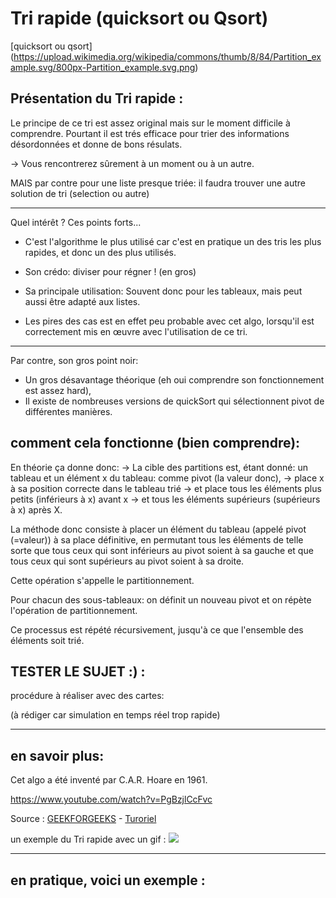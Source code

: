 # Tri rapide (quicksort ou Qsort)

[quicksort ou qsort]  (https://upload.wikimedia.org/wikipedia/commons/thumb/8/84/Partition_example.svg/800px-Partition_example.svg.png)



## Présentation du Tri rapide : 

Le principe de ce tri est assez original mais sur le moment difficile à comprendre.
Pourtant il est trés efficace pour trier des informations désordonnées et donne de bons résulats.

-> Vous rencontrerez sûrement à un moment ou à un autre.

MAIS par contre pour une liste presque triée: il faudra trouver une autre solution de tri (selection ou autre) 

_____________
Quel intérêt ? Ces points forts...

* C'est l'algorithme le plus utilisé car c'est en pratique un des tris les plus rapides, et donc un des plus utilisés.
* Son crédo: diviser pour régner ! (en gros)

* Sa principale utilisation:
Souvent donc pour les tableaux, mais peut aussi être adapté aux listes.

* Les pires des cas est en effet peu probable avec cet algo, lorsqu'il est correctement mis en œuvre avec l'utilisation de ce tri.

_____________

Par contre, son gros point noir:
- Un gros désavantage théorique (eh oui comprendre son fonctionnement est assez hard), 
- Il existe de nombreuses versions de quickSort qui sélectionnent pivot de différentes manières.




## comment cela fonctionne (bien comprendre): 

En théorie ça donne donc:
-> La cible des partitions est, étant donné: un tableau et un élément x du tableau: comme pivot (la valeur donc), 
-> place x à sa position correcte dans le tableau trié 
-> et place tous les éléments plus petits (inférieurs à x) avant x 
-> et tous les éléments supérieurs (supérieurs à x) après X. 

La méthode donc consiste à placer un élément du tableau (appelé pivot (=valeur)) à sa place définitive, en permutant tous les éléments de telle sorte que
tous ceux qui sont inférieurs au pivot soient à sa gauche 
et que tous ceux qui sont supérieurs au pivot soient à sa droite.

Cette opération s'appelle le partitionnement. 

Pour chacun des sous-tableaux:
on définit un nouveau pivot et on répète l'opération de partitionnement. 

Ce processus est répété récursivement, jusqu'à ce que l'ensemble des éléments soit trié.


## TESTER LE SUJET :) : 
procédure à réaliser avec des cartes:

(à rédiger car simulation en temps réel trop rapide)




_________________________________________________________________________________

## en savoir plus: 

Cet algo a été inventé par C.A.R. Hoare en 1961.

https://www.youtube.com/watch?v=PgBzjlCcFvc


Source : [GEEKFORGEEKS](https://www.youtube.com/watch?v=PgBzjlCcFvc) - 
         [Turoriel](http://sdz.tdct.org/sdz/le-tri-par-tas.html)

un exemple du Tri rapide avec un gif : ![](images/xxxxxxx.gif)

_________________________________________________________________________________

## en pratique, voici un exemple : 

